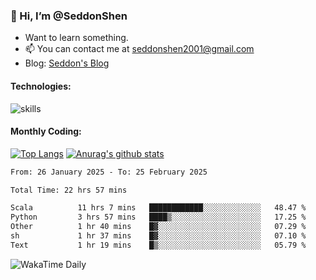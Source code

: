 ### 👋 Hi, I’m @SeddonShen
- Want to learn something.
- 📫 You can contact me at seddonshen2001@gmail.com
- Blog: [Seddon's Blog](https://seddonshen.github.io/)
#### Technologies:

![skills](https://skillicons.dev/icons?i=scala,js,html,css,bootstrap,jquery,c,cpp,cloudflare,django,docker,flask,git,github,githubactions,linux,latex,mysql,nodejs,ps,php,pr,py,raspberrypi,redis,unreal,v,vscode,vue,bash)

#### Monthly Coding:
[![Top Langs](https://github-readme-stats.vercel.app/api/top-langs?username=seddonshen&show_icons=true&locale=en&layout=compact&hide=html&langs_count=8)](https://github.com/SeddonShen/)
[![Anurag's github stats](https://github-readme-stats.vercel.app/api?username=SeddonShen&count_private=true&show_icons=true)](https://github.com/anuraghazra/github-readme-stats)
<!--START_SECTION:waka-->

```txt
From: 26 January 2025 - To: 25 February 2025

Total Time: 22 hrs 57 mins

Scala          11 hrs 7 mins   ████████████░░░░░░░░░░░░░   48.47 %
Python         3 hrs 57 mins   ████▒░░░░░░░░░░░░░░░░░░░░   17.25 %
Other          1 hr 40 mins    █▓░░░░░░░░░░░░░░░░░░░░░░░   07.29 %
sh             1 hr 37 mins    █▓░░░░░░░░░░░░░░░░░░░░░░░   07.10 %
Text           1 hr 19 mins    █▒░░░░░░░░░░░░░░░░░░░░░░░   05.79 %
```

<!--END_SECTION:waka-->

![WakaTime Daily](https://wakatime.com/share/@seddon2001/61a7e342-5f12-4fea-bf92-1fac161e97d6.svg)
<!---
SeddonShen/SeddonShen is a ✨ special ✨ repository because its `README.md` (this file) appears on your GitHub profile.
You can click the Preview link to take a look at your changes.
--->
